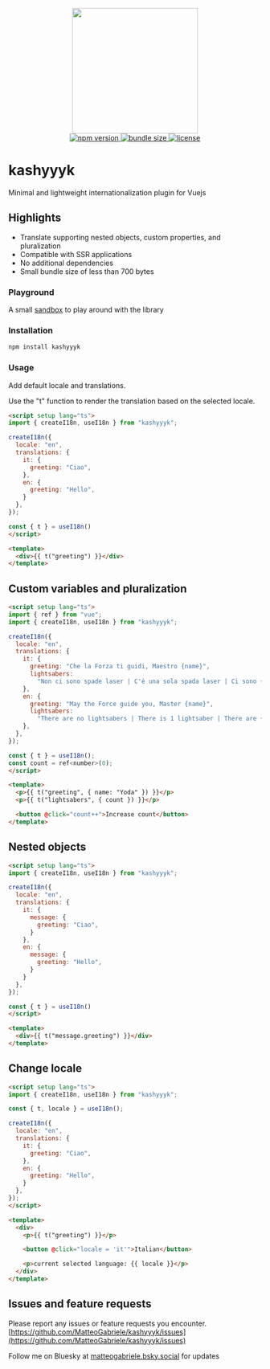 <p align="center">
  <img src="https://i.imgur.com/RebkXfu.png" width="250" />
  <br>
  <a href="https://www.npmjs.com/package/kashyyyk">
    <img src="https://img.shields.io/npm/v/kashyyyk" alt="npm version" />
  </a>
  <a href="https://bundlephobia.com/package/kashyyyk">
    <img src="https://img.shields.io/bundlephobia/minzip/kashyyyk" alt="bundle size" />
  </a>
  <a href="https://github.com/MatteoGabriele/kashyyyk/blob/main/LICENSE">
    <img src="https://img.shields.io/npm/l/kashyyyk" alt="license" />
  </a>
</p>

 
# kashyyyk
Minimal and lightweight internationalization plugin for Vuejs

## Highlights
- Translate supporting nested objects, custom properties, and pluralization
- Compatible with SSR applications
- No additional dependencies
- Small bundle size of less than 700 bytes

### Playground
A small [sandbox](https://codesandbox.io/p/sandbox/rwllm9) to play around with the library

### Installation

```sh
npm install kashyyyk
```

### Usage
Add default locale and translations.

Use the "t" function to render the translation based on the selected locale.
```html
<script setup lang="ts">
import { createI18n, useI18n } from "kashyyyk";

createI18n({
  locale: "en",
  translations: {
    it: {
      greeting: "Ciao",
    },
    en: {
      greeting: "Hello",
    }
  },
});

const { t } = useI18n()
</script>

<template>
  <div>{{ t("greeting") }}</div>
</template>
```

## Custom variables and pluralization
```html
<script setup lang="ts">
import { ref } from "vue";
import { createI18n, useI18n } from "kashyyyk";

createI18n({
  locale: "en",
  translations: {
    it: {
      greeting: "Che la Forza ti guidi, Maestro {name}",
      lightsabers:
        "Non ci sono spade laser | C'è una sola spada laser | Ci sono {count} spade laser",
    },
    en: {
      greeting: "May the Force guide you, Master {name}",
      lightsabers:
        "There are no lightsabers | There is 1 lightsaber | There are {count} lightsabers",
    },
  },
});

const { t } = useI18n();
const count = ref<number>(0);
</script>

<template>
  <p>{{ t("greeting", { name: "Yoda" }) }}</p>
  <p>{{ t("lightsabers", { count }) }}</p>

  <button @click="count++">Increase count</button>
</template>

```

## Nested objects

```html
<script setup lang="ts">
import { createI18n, useI18n } from "kashyyyk";

createI18n({
  locale: "en",
  translations: {
    it: {
      message: {
        greeting: "Ciao",
      }
    },
    en: {
      message: {
        greeting: "Hello",
      }
    }
  },
});

const { t } = useI18n()
</script>

<template>
  <div>{{ t("message.greeting") }}</div>
</template>
```

## Change locale
```html
<script setup lang="ts">
import { createI18n, useI18n } from "kashyyyk";

const { t, locale } = useI18n();

createI18n({
  locale: "en",
  translations: {
    it: {
      greeting: "Ciao",
    },
    en: {
      greeting: "Hello",
    }
  },
});
</script>

<template>
  <div>
    <p>{{ t("greeting") }}</p>

    <button @click="locale = 'it'">Italian</button>

    <p>current selected language: {{ locale }}</p>
  </div>
</template>
```

## Issues and feature requests

Please report any issues or feature requests you encounter. [https://github.com/MatteoGabriele/kashyyyk/issues](https://github.com/MatteoGabriele/kashyyyk/issues)

Follow me on Bluesky at [matteogabriele.bsky.social](https://bsky.app/profile/matteogabriele.bsky.social) for updates
